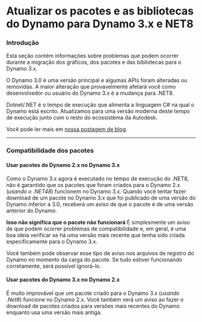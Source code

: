 # Atualizar os pacotes e as bibliotecas do Dynamo para Dynamo 3.x e NET8

### Introdução <a href="#introduction" id="introduction"></a>

Esta seção contém informações sobre problemas que podem ocorrer durante a migração dos gráficos, dos pacotes e das bibliotecas para o Dynamo 3.x.

O Dynamo 3.0 é uma versão principal e algumas APIs foram alteradas ou removidas. A maior alteração que provavelmente afetará você como desenvolvedor ou usuário do Dynamo 3.x é a mudança para .NET8.

Dotnet/.NET é o tempo de execução que alimenta a linguagem C# na qual o Dynamo está escrito. Atualizamos para uma versão moderna deste tempo de execução junto com o resto do ecossistema da Autodesk.

Você pode ler mais em [nossa postagem de blog](https://dynamobim.org/dynamo-on-net-8/).
***

### Compatibilidade dos pacotes <a href="#package-compatibility" id="package-compatibility"></a>

#### Usar pacotes do Dynamo 2.x no Dynamo 3.x 
Como o Dynamo 3.x agora é executado no tempo de execução do .NET8, não é garantido que os pacotes que foram criados para o Dynamo 2.x (*usando o .NET48*) funcionem no Dynamo 3.x. Quando você tentar fazer download de um pacote no Dynamo 3.x que foi publicado de uma versão do Dynamo inferior a 3.0, receberá um aviso de que o pacote é de uma versão anterior do Dynamo. 

**Isso não significa que o pacote não funcionará** É simplesmente um aviso de que podem ocorrer problemas de compatibilidade e, em geral, é uma boa ideia verificar se há uma versão mais recente que tenha sido criada especificamente para o Dynamo 3.x.

Você também pode observar esse tipo de aviso nos arquivos de registro do Dynamo no momento da carga do pacote. Se tudo estiver funcionando corretamente, será possível ignorá-lo.

#### Usar pacotes do Dynamo 3.x no Dynamo 2.x 

É muito improvável que um pacote criado para o Dynamo 3.x (*usando .Net8*) funcione no Dynamo 2.x. Você também verá um aviso ao fazer o download de pacotes criados para versões mais recentes do Dynamo enquanto usa uma versão mais antiga.


